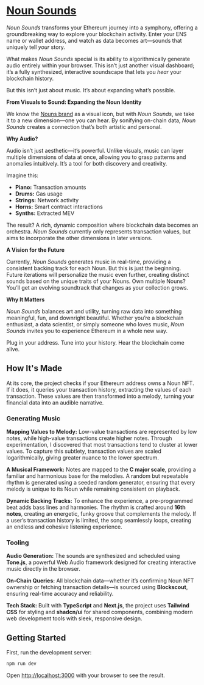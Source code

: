 # [Noun Sounds](https://www.nounsounds.xyz/)

_Noun Sounds_ transforms your Ethereum journey into a symphony, offering a groundbreaking way to explore your blockchain activity. Enter your ENS name or wallet address, and watch as data becomes art—sounds that uniquely tell _your_ story.

What makes _Noun Sounds_ special is its ability to algorithmically generate audio entirely within your browser. This isn’t just another visual dashboard; it’s a fully synthesized, interactive soundscape that lets you _hear_ your blockchain history.

But this isn’t just about music. It’s about expanding what’s possible.

**From Visuals to Sound: Expanding the Noun Identity**

We know the [Nouns brand](https://nouns.wtf/) as a visual icon, but with _Noun Sounds_, we take it to a new dimension—one you can hear. By sonifying on-chain data, _Noun Sounds_ creates a connection that’s both artistic and personal.

**Why Audio?**

Audio isn’t just aesthetic—it’s powerful. Unlike visuals, music can layer multiple dimensions of data at once, allowing you to grasp patterns and anomalies intuitively. It’s a tool for both discovery and creativity.

Imagine this:

- **Piano:** Transaction amounts
- **Drums:** Gas usage
- **Strings:** Network activity
- **Horns:** Smart contract interactions
- **Synths:** Extracted MEV

The result? A rich, dynamic composition where blockchain data becomes an orchestra. _Noun Sounds_ currently only represents transaction values, but aims to incorporate the other dimensions in later versions.

**A Vision for the Future**

Currently, _Noun Sounds_ generates music in real-time, providing a consistent backing track for each Noun. But this is just the beginning. Future iterations will personalize the music even further, creating distinct sounds based on the unique traits of your Nouns. Own multiple Nouns? You’ll get an evolving soundtrack that changes as your collection grows.

**Why It Matters**

_Noun Sounds_ balances art and utility, turning raw data into something meaningful, fun, and downright beautiful. Whether you’re a blockchain enthusiast, a data scientist, or simply someone who loves music, _Noun Sounds_ invites you to experience Ethereum in a whole new way.

Plug in your address. Tune into your history. Hear the blockchain come alive.

## How It's Made

At its core, the project checks if your Ethereum address owns a Noun NFT. If it does, it queries your transaction history, extracting the values of each transaction. These values are then transformed into a melody, turning your financial data into an audible narrative.

### Generating Music

**Mapping Values to Melody:**
Low-value transactions are represented by low notes, while high-value transactions create higher notes. Through experimentation, I discovered that most transactions tend to cluster at lower values. To capture this subtlety, transaction values are scaled logarithmically, giving greater nuance to the lower spectrum.

**A Musical Framework:**
Notes are mapped to the **C major scale**, providing a familiar and harmonious base for the melodies. A random but repeatable rhythm is generated using a seeded random generator, ensuring that every melody is unique to its Noun while remaining consistent on playback.

**Dynamic Backing Tracks:**
To enhance the experience, a pre-programmed beat adds bass lines and harmonies. The rhythm is crafted around **16th notes**, creating an energetic, funky groove that complements the melody. If a user’s transaction history is limited, the song seamlessly loops, creating an endless and cohesive listening experience.

### Tooling

**Audio Generation:**
The sounds are synthesized and scheduled using **Tone.js**, a powerful Web Audio framework designed for creating interactive music directly in the browser.

**On-Chain Queries:**
All blockchain data—whether it’s confirming Noun NFT ownership or fetching transaction details—is sourced using **Blockscout**, ensuring real-time accuracy and reliability.

**Tech Stack:**
Built with **TypeScript** and **Next.js**, the project uses **Tailwind CSS** for styling and **shadcn/ui** for shared components, combining modern web development tools with sleek, responsive design.

## Getting Started

First, run the development server:

```bash
npm run dev
```

Open [http://localhost:3000](http://localhost:3000) with your browser to see the result.
